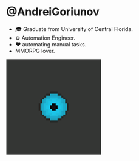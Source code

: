 # @AndreiGoriunov
- 🎓 Graduate from University of Central Florida.
- ⚙ Automation Engineer.
- ❤ automating manual tasks.
- MMORPG lover.

<img src="https://github.com/AndreiGoriunov/AndreiGoriunov/blob/main/resources/images/eye_trans.gif" width="250" alt="Eye">
